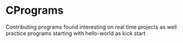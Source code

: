# CPrograms
Contributing programs  found interesting on real time projects as well practice programs
starting with hello-world as kick start
